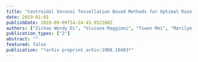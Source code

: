 ```yaml
---
title: "Centroidal Voronoi Tessellation Based Methods for Optimal Rain Gauge Location Prediction"
date: 2019-01-01
publishDate: 2019-09-09T14:24:43.952168Z
authors: ["Zichao Wendy Di", "Viviana Maggioni", "Yiwen Mei", "Marilyn Vazquez", "Paul Houser", "Maria Emelianenko"]
publication_types: ["2"]
abstract: ""
featured: false
publication: "*arXiv preprint arXiv:1908.10403*"
---
```



